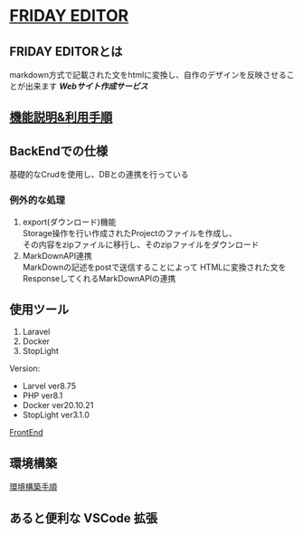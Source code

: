 # [FRIDAY EDITOR](https://www.fridayeditor.click/)

## FRIDAY EDITORとは
markdown方式で記載された文をhtmlに変換し、自作のデザインを反映させることが出来ます ***Webサイト作成サービス***

## [機能説明&利用手順](https://www.fridayeditor.click/explanation)

## BackEndでの仕様
基礎的なCrudを使用し、DBとの連携を行っている

### 例外的な処理
1. export(ダウンロード)機能  
  Storage操作を行い作成されたProjectのファイルを作成し、  
  その内容をzipファイルに移行し、そのzipファイルをダウンロード
2. MarkDownAPI連携  
  MarkDownの記述をpostで送信することによって
  HTMLに変換された文をResponseしてくれるMarkDownAPIの連携


## 使用ツール
1. Laravel
2. Docker
3. StopLight


Version:  
- Larvel ver8.75
- PHP ver8.1
- Docker ver20.10.21
- StopLight ver3.1.0


[FrontEnd](https://github.com/Aso2001385/editor-frontend/edit/main/README.md)

## 環境構築
[環境構築手順](/reference/backend.md)


## あると便利な VSCode 拡張
